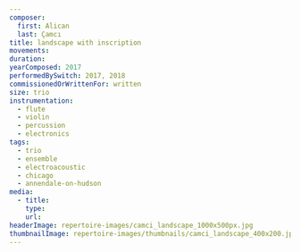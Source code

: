```yaml
---
composer:
  first: Alican
  last: Çamcı
title: landscape with inscription
movements:
duration:
yearComposed: 2017
performedBySwitch: 2017, 2018
commissionedOrWrittenFor: written
size: trio
instrumentation:
  - flute
  - violin
  - percussion
  - electronics
tags:
  - trio
  - ensemble
  - electroacoustic
  - chicago
  - annendale-on-hudson
media:
  - title:
    type:
    url:
headerImage: repertoire-images/camci_landscape_1000x500px.jpg
thumbnailImage: repertoire-images/thumbnails/camci_landscape_400x200.jpg
---
```

